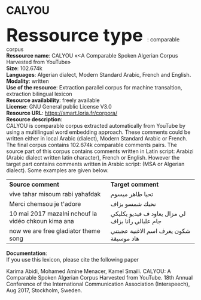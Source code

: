# <b>CALYOU</b><br>

<b> <font size="+5"> Ressource type </font></b>: comparable corpus<br>
<b>Ressource name</b>: CALYOU «<A Comparable  Spoken Algerian Corpus Harvested from YouTube»<br>
<b>Size</b>: 102.674k<br>
<b>Languages</b>: Algerian dialect, Modern Standard Arabic, French and English. <br>
<b>Modality</b>: written <br>
<b>Use of the resource</b>: Extraction parallel corpus for machine transaltion, extraction bilingual lexicon<br>
<b>Resource availability</b>: freely available<br>
<b>License</b>: GNU General public License V3.0<br>
<b>Resource URL</b>: https://smart.loria.fr/corpora/<br>
<b>Resource description</b>: <br>
CALYOU is comparable corpus extracted automatically from YouTube by using a multilingual word embedding approach. These comments could be written either in local Arabic (dialect), Modern Standard Arabic or French. <br>
The final corpus contains  102.674k comparable comments pairs. The source part of this corpus contains comments written in Latin script:  Arabizi (Arabic dialect written latin character), French or English. However the target part contains comments written in Arabic script: (MSA or Algerian dialect). Some examples are given below. <br>

<table>
  <tr>
    <td> <b> Source comment</b></td>
    <td><b>Target comment</b></td>
  
  </tr>
  <tr>
    <td>vive tahar misoum rabi yahafdak</td>
    <td>تحيا طاهر ميسوم </td>
  
  </tr>
<tr>
    <td>Merci chemsou je t'adore </td>
    <td>نحبك شمسو بزاف</td>
  
  </tr>
 
  <tr>
    <td> 10 mai 2017 mazalni nchouf la vidéo chkoun kima ana </td>
    <td>لي مزال يعاود ف فيديو يكليكي جام علبالي رانا بزاف</td>
  
  </tr>
   <tr>
    <td> now we are free gladiator theme song </td>
    <td>شكون يعرف اسم الاغنية عجبتني هاد موسيقة</td>
  
  </tr>
</table>
<b>Documentation</b>: <br>
If you use this lexicon, please cite the following paper <br>

Karima Abidi, Mohamed Amine Menacer, Kamel Smaili. CALYOU: A Comparable Spoken Algerian Corpus Harvested from YouTube. 18th Annual Conference of the International Communication Association (Interspeech), Aug 2017, Stockholm, Sweden.
